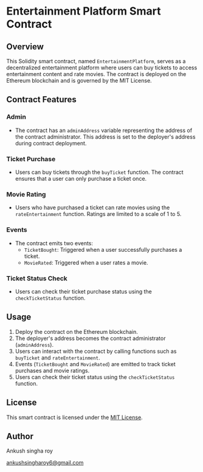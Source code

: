 # Entertainment Platform Smart Contract

## Overview

This Solidity smart contract, named `EntertainmentPlatform`, serves as a decentralized entertainment platform where users can buy tickets to access entertainment content and rate movies. The contract is deployed on the Ethereum blockchain and is governed by the MIT License.

## Contract Features

### Admin

- The contract has an `adminAddress` variable representing the address of the contract administrator. This address is set to the deployer's address during contract deployment.

### Ticket Purchase

- Users can buy tickets through the `buyTicket` function. The contract ensures that a user can only purchase a ticket once.

### Movie Rating

- Users who have purchased a ticket can rate movies using the `rateEntertainment` function. Ratings are limited to a scale of 1 to 5.

### Events

- The contract emits two events:
  - `TicketBought`: Triggered when a user successfully purchases a ticket.
  - `MovieRated`: Triggered when a user rates a movie.

### Ticket Status Check

- Users can check their ticket purchase status using the `checkTicketStatus` function.

## Usage

1. Deploy the contract on the Ethereum blockchain.
2. The deployer's address becomes the contract administrator (`adminAddress`).
3. Users can interact with the contract by calling functions such as `buyTicket` and `rateEntertainment`.
4. Events (`TicketBought` and `MovieRated`) are emitted to track ticket purchases and movie ratings.
5. Users can check their ticket status using the `checkTicketStatus` function.

## License

This smart contract is licensed under the [MIT License](https://opensource.org/licenses/MIT).

## Author

Ankush singha roy

ankushsingharoy6@gmail.com

